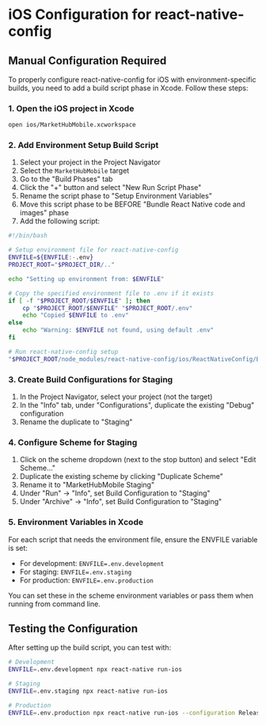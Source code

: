 # iOS Configuration for react-native-config

## Manual Configuration Required

To properly configure react-native-config for iOS with environment-specific builds, you need to add a build script phase in Xcode. Follow these steps:

### 1. Open the iOS project in Xcode
```bash
open ios/MarketHubMobile.xcworkspace
```

### 2. Add Environment Setup Build Script

1. Select your project in the Project Navigator
2. Select the `MarketHubMobile` target
3. Go to the "Build Phases" tab
4. Click the "+" button and select "New Run Script Phase"
5. Rename the script phase to "Setup Environment Variables"
6. Move this script phase to be BEFORE "Bundle React Native code and images" phase
7. Add the following script:

```bash
#!/bin/bash

# Setup environment file for react-native-config
ENVFILE=${ENVFILE:-.env}
PROJECT_ROOT="$PROJECT_DIR/.."

echo "Setting up environment from: $ENVFILE"

# Copy the specified environment file to .env if it exists
if [ -f "$PROJECT_ROOT/$ENVFILE" ]; then
    cp "$PROJECT_ROOT/$ENVFILE" "$PROJECT_ROOT/.env"
    echo "Copied $ENVFILE to .env"
else
    echo "Warning: $ENVFILE not found, using default .env"
fi

# Run react-native-config setup
"$PROJECT_ROOT/node_modules/react-native-config/ios/ReactNativeConfig/BuildXCConfig.rb" "$PROJECT_ROOT" "$PROJECT_ROOT/ios/tmp.xcconfig"
```

### 3. Create Build Configurations for Staging

1. In the Project Navigator, select your project (not the target)
2. In the "Info" tab, under "Configurations", duplicate the existing "Debug" configuration
3. Rename the duplicate to "Staging"

### 4. Configure Scheme for Staging

1. Click on the scheme dropdown (next to the stop button) and select "Edit Scheme..."
2. Duplicate the existing scheme by clicking "Duplicate Scheme"
3. Rename it to "MarketHubMobile Staging"
4. Under "Run" → "Info", set Build Configuration to "Staging"
5. Under "Archive" → "Info", set Build Configuration to "Staging"

### 5. Environment Variables in Xcode

For each script that needs the environment file, ensure the ENVFILE variable is set:

- For development: `ENVFILE=.env.development`
- For staging: `ENVFILE=.env.staging`  
- For production: `ENVFILE=.env.production`

You can set these in the scheme environment variables or pass them when running from command line.

## Testing the Configuration

After setting up the build script, you can test with:

```bash
# Development
ENVFILE=.env.development npx react-native run-ios

# Staging
ENVFILE=.env.staging npx react-native run-ios

# Production
ENVFILE=.env.production npx react-native run-ios --configuration Release
```
